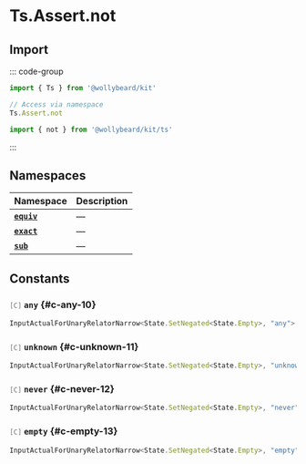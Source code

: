# Ts.Assert.not

## Import

::: code-group

```typescript [Namespace]
import { Ts } from '@wollybeard/kit'

// Access via namespace
Ts.Assert.not
```

```typescript [Barrel]
import { not } from '@wollybeard/kit/ts'
```

:::

## Namespaces

| Namespace                               | Description |
| --------------------------------------- | ----------- |
| [**`equiv`**](/api/ts/assert/not/equiv) | —           |
| [**`exact`**](/api/ts/assert/not/exact) | —           |
| [**`sub`**](/api/ts/assert/not/sub)     | —           |

## Constants

### <span style="opacity: 0.6; font-weight: normal; font-size: 0.85em;">`[C]`</span> `any`<SourceLink inline href="https://github.com/jasonkuhrt/kit/blob/main/./src/utils/ts/assert/builder-generated/not/$$.ts#L10" /> {#c-any-10}

```typescript
InputActualForUnaryRelatorNarrow<State.SetNegated<State.Empty>, "any">
```

### <span style="opacity: 0.6; font-weight: normal; font-size: 0.85em;">`[C]`</span> `unknown`<SourceLink inline href="https://github.com/jasonkuhrt/kit/blob/main/./src/utils/ts/assert/builder-generated/not/$$.ts#L11" /> {#c-unknown-11}

```typescript
InputActualForUnaryRelatorNarrow<State.SetNegated<State.Empty>, "unknown">
```

### <span style="opacity: 0.6; font-weight: normal; font-size: 0.85em;">`[C]`</span> `never`<SourceLink inline href="https://github.com/jasonkuhrt/kit/blob/main/./src/utils/ts/assert/builder-generated/not/$$.ts#L12" /> {#c-never-12}

```typescript
InputActualForUnaryRelatorNarrow<State.SetNegated<State.Empty>, "never">
```

### <span style="opacity: 0.6; font-weight: normal; font-size: 0.85em;">`[C]`</span> `empty`<SourceLink inline href="https://github.com/jasonkuhrt/kit/blob/main/./src/utils/ts/assert/builder-generated/not/$$.ts#L13" /> {#c-empty-13}

```typescript
InputActualForUnaryRelatorNarrow<State.SetNegated<State.Empty>, "empty">
```

